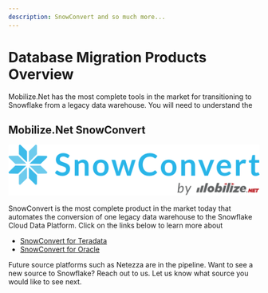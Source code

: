 ```yaml
---
description: SnowConvert and so much more...
---
```


# Database Migration Products Overview

Mobilize.Net has the most complete tools in the market for transitioning to Snowflake from a legacy data warehouse. You will need to understand the 

## Mobilize.Net SnowConvert

![](../.gitbook/assets/snowconvert-logo-3x.png)

SnowConvert is the most complete product in the market today that automates the conversion of one legacy data warehouse to the Snowflake Cloud Data Platform. Click on the links below to learn more about

* [SnowConvert for Teradata](introduction-to-snowconvert-for-teradata/)
* [SnowConvert for Oracle](snowconvert-for-oracle.md)

Future source platforms such as Netezza are in the pipeline. Want to see a new source to Snowflake? Reach out to us. Let us know what source you would like to see next.

